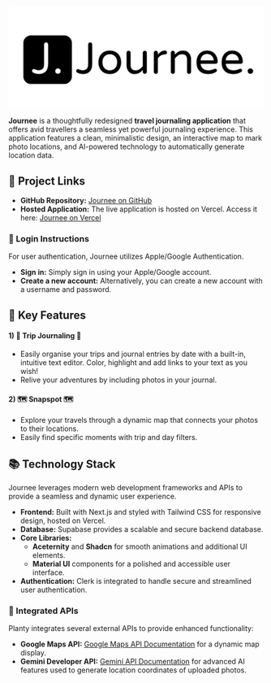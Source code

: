 ![Journee Logo](./public/J.png)

**Journee** is a thoughtfully redesigned **travel journaling application** that offers avid travellers a seamless yet powerful journaling experience. This application features a clean, minimalistic design, an interactive map to mark photo locations, and AI-powered technology to automatically generate location data.

## 📂 Project Links

-   **GitHub Repository:** [Journee on GitHub](https://github.com/saltydoge59/journee)
-   **Hosted Application:** The live application is hosted on Vercel. Access it here: [Journee on Vercel](https://journee-beta.vercel.app)


### 🔐 Login Instructions

For user authentication, Journee utilizes Apple/Google Authentication.

-   **Sign in:** Simply sign in using your Apple/Google account.
-   **Create a new account:** Alternatively, you can create a new account with a username and password.


## 🌟 Key Features

#### 1) **📔 Trip Journaling 📔**
-   Easily organise your trips and journal entries by date with a built-in, intuitive text editor. Color, highlight and add links to your text as you wish!
-   Relive your adventures by including photos in your journal.

#### 2) **🗺️ Snapspot 🗺️**
- Explore your travels through a dynamic map that connects your photos to their locations.
- Easily find specific moments with trip and day filters. 


## 📚 Technology Stack

Journee leverages modern web development frameworks and APIs to provide a seamless and dynamic user experience.

-   **Frontend:** Built with Next.js and styled with Tailwind CSS for responsive design, hosted on Vercel.
-   **Database:** Supabase provides a scalable and secure backend database.
-   **Core Libraries:**
    -   **Aceternity** and **Shadcn** for smooth animations and additional UI elements.
    -   **Material UI** components for a polished and accessible user interface.
-   **Authentication:** Clerk is integrated to handle secure and streamlined user authentication.

### 🔗 Integrated APIs

Planty integrates several external APIs to provide enhanced functionality:

-   **Google Maps API:** [Google Maps API Documentation](https://developers.google.com/maps/documentation/places/web-service) for a dynamic map display.
-   **Gemini Developer API:** [Gemini API Documentation](https://ai.google.dev/) for advanced AI features used to generate location coordinates of uploaded photos.


